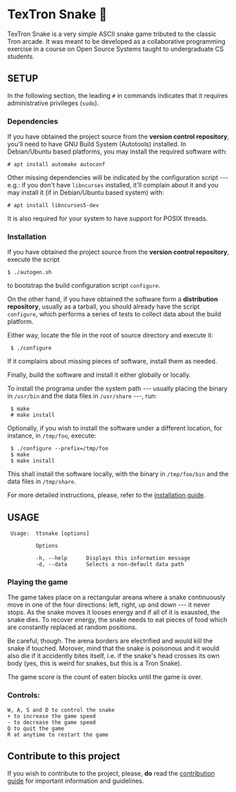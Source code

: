# TexTron Snake 🐍

TexTron Snake is a very simple ASCII snake game tributed to the classic
Tron arcade. It was meant to be developed as a collaborative programming
exercise in a course on Open Source Systems taught to undergraduate CS
students.

## SETUP

In the following section, the leading `#` in commands indicates that it requires
administrative privileges (`sudo`).

### Dependencies


If you have obtained the project source from the __version control
repository__, you'll need to have GNU Build System (Autotools) installed.
In Debian/Ubuntu based platforms, you may install the required software with:

 ```
 # apt install automake autoconf
 ```

Other missing dependencies will be indicated by the configuration script ---
e.g.: if you don't have `libncurses` installed, it'll complain about it and you
may install it (if in Debian/Ubuntu based system) with:

```
# apt install libncurses5-dev
```

It is also required for your system to have support for POSIX threads.

### Installation

If you have obtained the project source from the __version control repository__,
execute the script

 ```
 $ ./autogen.sh
 ```

to bootstrap the build configuration script `configure`.

On the other hand, if you have obtained the software form a __distribution
repository__, usually as a tarball, you should already have the script
`configure`, which performs a series of tests to collect data about the build
platform.

Either way, locate the file in the root of source directory and execute it:

```
 $ ./configure
```

If it complains about missing pieces of software, install them as needed.


Finally, build the software and install it either globally or locally.

To install the programa under the system path --- usually placing the binary
in `/usr/bin` and the data files in `/usr/share` ---, run:

```
 $ make
 # make install
```

Optionally, if you wish to install the software under a different location,
 for instance, in `/tmp/foo`, execute:

```
 $ ./configure --prefix=/tmp/foo
 $ make
 $ make install
```

This shall install the software locally, with the binary in `/tmp/foo/bin`
and the data files in `/tmp/share`.

For more detailed instructions, please, refer to the
[installation guide](./INSTALL).

## USAGE

```
 Usage:  ttsnake [options]

         Options

         -h, --help      Displays this information message
         -d, --data      Selects a non-default data path
```

### Playing the game

The game takes place on a rectangular areana where a snake continuously
move in one of the four directions: left, right, up and down --- it never
stops. As the snake moves it looses energy and if all of it is exausted, the
snake dies. To recover energy, the snake needs to eat pieces of food which
are constantly replaced at random positions.

Be careful, though. The arena borders are electrified and would kill the snake
if touched. Morover, mind that the snake is poisonous and it would also die if
it accidently bites itself, i.e. if the snake's head crosses its own body (yes,
this is weird for snakes, but this is a Tron Snake).

The game score is the count of eaten blocks until the game is over.

 ### Controls:
	W, A, S and D to control the snake
	+ to increase the game speed
	- to decrease the game speed
	Q to quit the game
	R at anytime to restart the game

## Contribute to this project

If you wish to contribute to the project, please, __do__ read the
[contribution guide](doc/CONTRIBUTING.md) for important information and
guidelines.
